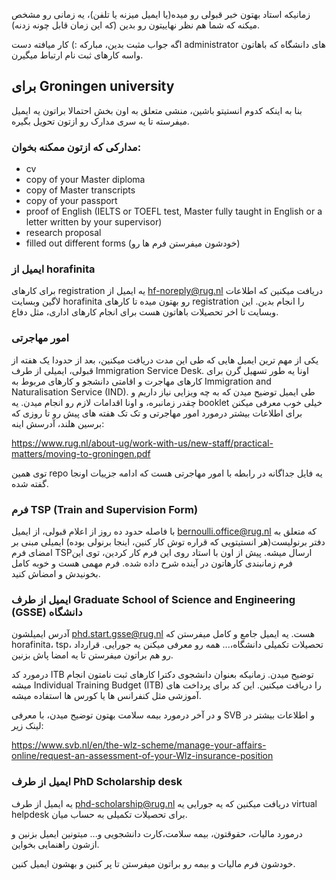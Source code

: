 زمانیکه استاد بهتون خبر قبولی رو میده(یا ایمیل میزنه یا تلفن)، یه زمانی رو مشخص میکنه که شما هم نظر نهاییتون رو بدین (که این زمان قابل چونه زدنه). 


اگه جواب مثبت بدین، مبارکه :) کار میافته دست administrator های دانشگاه که باهاتون واسه کارهای ثبت نام ارتباط میگیرن.


## برای Groningen university 
بنا به اینکه کدوم انستیتو باشین، منشی متعلق به اون بخش احتمالا براتون یه ایمیل میفرسته تا یه سری مدارک رو ازتون تحویل بگیره.



### مدارکی که ازتون ممکنه بخوان:
- cv
- copy of your Master diploma
- copy of Master transcripts
- copy of your passport
- proof of English (IELTS or TOEFL test, Master fully taught in English or a letter written by your supervisor)
- research proposal
- filled out different forms (خودشون میفرستن فرم ها رو)

 ### ایمیل از horafinita
 
 برای کارهای registration یه ایمیل از hf-noreply@rug.nl دریافت میکنین که اطلاعات لاگین وبسایت horafinita رو بهتون میده تا کارهای registration را انجام بدین. این وبسایت تا اخر تحصیلات باهاتون هست برای انجام کارهای اداری، مثل دفاع.
 
 
### امور مهاجرتی 
یکی از مهم ترین ایمیل هایی که طی این مدت دریافت میکنین،
 بعد از حدودا یک هفته از قبولی، ایمیلی از طرف  Immigration Service Desk. اونا یه طور تسهیل گرن برای کارهای مهاجرت و اقامتی دانشجو و کارهای مربوط به Immigration and Naturalisation Service (IND). طی ایمیل توضیح میدن که به چه ویزایی نیاز داریم و چقدر زمانبره، و اونا اقدامات لازم رو انجام میدن.
 یه booklet خیلی خوب معرفی میکنن برای اطلاعات بیشتر درمورد امور مهاجرتی و تک تک هفته های پیش رو تا روزی که برسین هلند، آدرسش اینه:
 
 https://www.rug.nl/about-ug/work-with-us/new-staff/practical-matters/moving-to-groningen.pdf
 
 توی همین repo یه فایل جداگانه در رابطه با امور مهاجرتی هست که ادامه جزییات اونجا گفته شده.
 
 ### فرم TSP (Train and Supervision Form)
 با فاصله حدود ده روز از اعلام قبولی، از ایمیل bernoulli.office@rug.nl که متعلق به دفتر برنولیست(هر انستیتویی که قراره توش کار کنین، اینجا برنولی بوده) ایمیلی مبنی بر امضای فرم TSPارسال میشه. پیش از اون با استاد روی این فرم کار کردین، توی این فرم زمانبندی کارهاتون در آینده شرح داده شده. فرم مهمی هست و خوبه کامل بخونیدش و امضاش کنید.
 
 
 ### ایمیل از طرف Graduate School of Science and Engineering (GSSE) دانشگاه
 آدرس ایمیلشون phd.start.gsse@rug.nl هست. یه ایمیل جامع و کامل میفرستن که horafinita، tsp، تحصیلات تکمیلی دانشگاه،... همه رو معرفی میکنن یه جورایی. قرارداد رو هم براتون میفرستن تا یه امضا پاش بزنین. 
 
 درمورد کد ITB توضیح میدن. زمانیکه بعنوان دانشجوی دکترا کارهای ثبت نامتون انجام میشه Individual Training Budget (ITB) را دریافت میکنین. این کد برای پرداخت های آموزشی مثل کنفرانس ها یا کورس ها استفاده میشه.
 
 و در آخر درمورد بیمه سلامت بهتون توضیح میدن، با معرفی SVB و اطلاعات بیشتر در لینک زیر:
 
 https://www.svb.nl/en/the-wlz-scheme/manage-your-affairs-online/request-an-assessment-of-your-Wlz-insurance-position
 
 ### ایمیل از طرف PhD Scholarship desk
 یه ایمیل از طرف phd-scholarship@rug.nl دریافت میکنین که یه جورایی یه virtual helpdesk برای تحصیلات تکمیلی به حساب میان.
 
 درمورد مالیات، حقوقتون، بیمه سلامت،کارت دانشجویی و... میتونین ایمیل بزنین و ازشون راهنمایی بخواین.
 
 خودشون فرم مالیات و بیمه رو براتون میفرستن تا پر کنین و بهشون ایمیل کنین.
 
 
 
 
 
 
